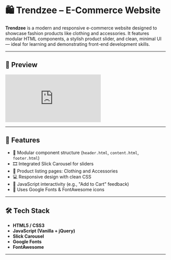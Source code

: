 # 🛍️ Trendzee – E-Commerce Website

**Trendzee** is a modern and responsive e-commerce website designed to showcase fashion products like clothing and accessories. It features modular HTML components, a stylish product slider, and clean, minimal UI — ideal for learning and demonstrating front-end development skills.

---

## 📸 Preview

![Trendzee Preview](http://127.0.0.1:5500/index.html)

---

## 🚀 Features

- 🔗 Modular component structure (`header.html`, `content.html`, `footer.html`)
- 🎞️ Integrated Slick Carousel for sliders
- 🧥 Product listing pages: Clothing and Accessories
- 💻 Responsive design with clean CSS
- 🧠 JavaScript interactivity (e.g., "Add to Cart" feedback)
- 🎨 Uses Google Fonts & FontAwesome icons

---

## 🛠️ Tech Stack

- **HTML5 / CSS3**
- **JavaScript (Vanilla + jQuery)**
- **Slick Carousel**
- **Google Fonts**
- **FontAwesome**

---
